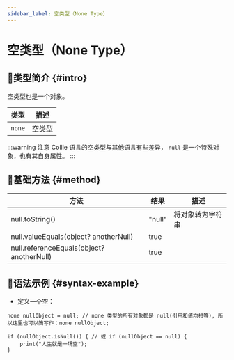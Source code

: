 ```yaml
---
sidebar_label: 空类型（None Type）
---
```


# 空类型（None Type）

## 🐳类型简介 {#intro}

空类型也是一个对象。

|  类型  | 描述   |
| :----: | ------ |
| `none` | 空类型 |

:::warning 注意
Collie 语言的空类型与其他语言有些差异， `null` 是一个特殊对象，也有其自身属性。
:::

## 🏅基础方法 {#method}

| 方法                                      | 结果   | 描述             |
| ----------------------------------------- | ------ | ---------------- |
| null.toString()                           | "null" | 将对象转为字符串 |
| null.valueEquals(object? anotherNull)     | true   |                  |
| null.referenceEquals(object? anotherNull) | true   |                  |

## 🏅语法示例 {#syntax-example}

- 定义一个空：

```collie
none nullObject = null; // none 类型的所有对象都是 null(引用和值均相等), 所以这里也可以简写作：none nullObject;

if (nullObject.isNull()) { // 或 if (nullObject == null) {
    print("人生就是一场空");
}
```
